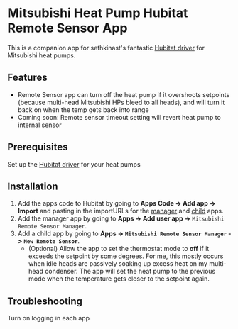 # Mitsubishi Heat Pump Hubitat Remote Sensor App

This is a companion app for sethkinast's fantastic [Hubitat driver](https://github.com/randalln/hubitat-mitsubishi-mqtt) for Mitsubishi heat pumps.

## Features

- Remote Sensor app can turn off the heat pump if it overshoots setpoints (because multi-head Mitsubishi HPs bleed to 
  all heads), and will turn it back on when the temp gets back into range
- Coming soon: Remote sensor timeout setting will revert heat pump to internal sensor

## Prerequisites

Set up the [Hubitat driver](https://github.com/randalln/hubitat-mitsubishi-mqtt) for your heat pumps

## Installation
1. Add the apps code to Hubitat by going to **Apps Code -> Add app -> Import** and pasting in the importURLs for the
[manager](https://raw.githubusercontent.com/randalln/hubitat-mitsubishi-mqtt-remote-app/main/mitsubishi-remote-sensor-manager.groovy) and
[child](https://raw.githubusercontent.com/randalln/hubitat-mitsubishi-mqtt-remote-app/main/mitsubishi-remote-sensor-app.groovy) apps.
2. Add the manager app by going to **Apps -> Add user app ->** `Mitsubishi Remote Sensor Manager`.
3. Add a child app by going to **Apps -> `Mitsubishi Remote Sensor Manager` -> `New Remote Sensor`**.
   - (Optional) Allow the app to set the thermostat mode to **off** if it exceeds the setpoint by some degrees. For me, this mostly occurs when idle
     heads are passively soaking up excess heat on my multi-head condenser. The app will set the heat pump to the previous mode when the
     temperature gets closer to the setpoint again.

## Troubleshooting

Turn on logging in each app
